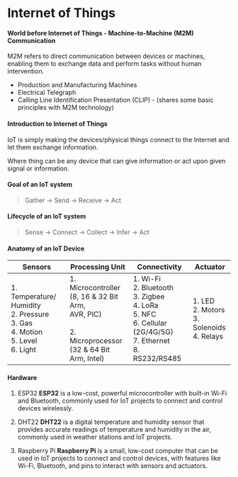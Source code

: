 # Internet of Things

#### World before Internet of Things - Machine-to-Machine (M2M) Communication

M2M refers to direct communication between devices or machines, enabling them to exchange data and perform tasks without human intervention.

- Production and Manufacturing Machines
- Electrical Telegraph
- Calling Line Identification Presentation (CLIP) - (shares some basic principles with M2M technology)
#### Introduction to Internet of Things
IoT is simply making the devices/physical things connect to the Internet and let them exchange information.

Where thing can be any device that can give information or act upon given signal or information.
#### Goal of an IoT system

> Gather -> Send -> Receive -> Act
#### Lifecycle of an IoT system

> Sense -> Connect -> Collect -> Infer -> Act

#### Anatomy of an IoT Device

| Sensors                                                                                | Processing Unit                                                                                                   | Connectivity                                                                                                          | Actuator                                         |
| -------------------------------------------------------------------------------------- | ----------------------------------------------------------------------------------------------------------------- | --------------------------------------------------------------------------------------------------------------------- | ------------------------------------------------ |
| 1. Temperature/ Humidity<br>2. Pressure<br>3. Gas<br>4. Motion<br>5. Level<br>6. Light | 1. Microcontroller<br>(8, 16 & 32 Bit Arm, <br>AVR, PIC)<br><br>2. Microprocessor<br>(32 & 64 Bit Arm, Intel)<br> | 1. Wi-Fi<br>2. Bluetooth<br>3. Zigbee<br>4. LoRa<br>5. NFC<br>6. Cellular (2G/4G/5G)<br>7. Ethernet<br>8. RS232/RS485 | 1. LED<br>2. Motors<br>3. Solenoids<br>4. Relays |

#### Hardware
1. ESP32
	**ESP32** is a low-cost, powerful microcontroller with built-in Wi-Fi and Bluetooth, commonly used for IoT projects to connect and control devices wirelessly.
	
2. DHT22
	 **DHT22** is a digital temperature and humidity sensor that provides accurate readings of temperature and humidity in the air, commonly used in weather stations and IoT projects.
	 
3. Raspberry Pi
	**Raspberry Pi** is a small, low-cost computer that can be used in IoT projects to connect and control devices, with features like Wi-Fi, Bluetooth, and pins to interact with sensors and actuators.
